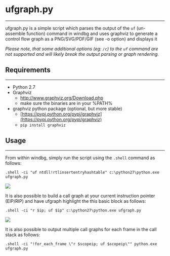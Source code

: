 # ufgraph.py #
----------

ufgraph.py is a simple script which parses the output of the `uf` (un-assemble function) command in windbg and uses graphviz to generate a control flow graph as a PNG/SVG/PDF/GIF (see -o option) and displays it

*Please note, that some additional options (eg: `/c`) to the `uf` command are not supported and will likely break the output parsing or graph rendering.*

## Requirements ##
----------

 * Python 2.7
 * Graphviz
   * [http://www.graphviz.org/Download.php ](http://www.graphviz.org/Download.php)
   * make sure the binaries are in your %PATH%
 * graphviz python package (optional, but more stable)
   * [https://pypi.python.org/pypi/graphviz](https://pypi.python.org/pypi/graphviz)
   * `pip install graphviz`


## Usage ##
----------

From within windbg, simply run the script using the `.shell` command as follows:

`.shell -ci "uf ntdll!rtlinsertentryhashtable" c:\python27\python.exe ufgraph.py`


![](https://raw.githubusercontent.com/bfosterjr/ufgraph/master/example.png)


It is also possible to build a call graph at your current instruction pointer (EIP/RIP) and have ufgraph highlight the this basic block as follows:

`.shell -ci "r $ip; uf $ip" c:\python27\python.exe ufgraph.py`


![](https://raw.githubusercontent.com/bfosterjr/ufgraph/master/example_ip.png)


It is also possible to output multiple call graphs for each frame in the call stack as follows:

`.shell -ci "!for_each_frame \"r $scopeip; uf $scopeip\"" python.exe ufgraph.py`